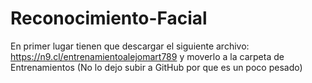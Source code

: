 # Reconocimiento-Facial

En primer lugar tienen que descargar el siguiente archivo: https://n9.cl/entrenamientoalejomart789
y moverlo a la carpeta de Entrenamientos (No lo dejo subir a GitHub por que es un poco pesado)
